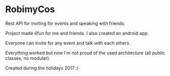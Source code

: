 # RobimyCos
Rest API for inviting for events and speaking with friends.

Project made 4fun for me and friends. I also created an android app.

Everyone can invite for any event and talk with each others.

Everything worked but now I'm not proud of the used architecture (all public classes, no modular).

Created during the holidays 2017 :)

